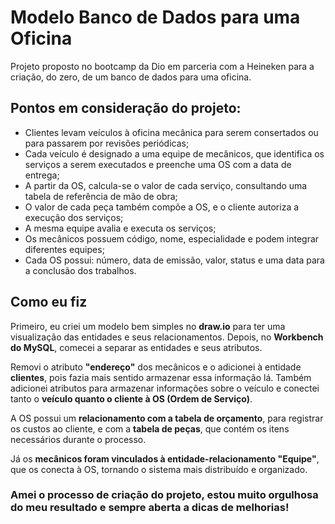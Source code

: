 # Modelo Banco de Dados para uma Oficina  
Projeto proposto no bootcamp da Dio em parceria com a Heineken para a criação, do zero, de um banco de dados para uma oficina.  

## Pontos em consideração do projeto:  
- Clientes levam veículos à oficina mecânica para serem consertados ou para passarem por revisões periódicas;  
- Cada veículo é designado a uma equipe de mecânicos, que identifica os serviços a serem executados e preenche uma OS com a data de entrega;  
- A partir da OS, calcula-se o valor de cada serviço, consultando uma tabela de referência de mão de obra;  
- O valor de cada peça também compõe a OS, e o cliente autoriza a execução dos serviços;  
- A mesma equipe avalia e executa os serviços;  
- Os mecânicos possuem código, nome, especialidade e podem integrar diferentes equipes;  
- Cada OS possui: número, data de emissão, valor, status e uma data para a conclusão dos trabalhos.  

## Como eu fiz  
Primeiro, eu criei um modelo bem simples no **draw.io** para ter uma visualização das entidades e seus relacionamentos. Depois, no **Workbench do MySQL**, comecei a separar as entidades e seus atributos.  

Removi o atributo **"endereço"** dos mecânicos e o adicionei à entidade **clientes**, pois fazia mais sentido armazenar essa informação lá. Também adicionei atributos para armazenar informações sobre o veículo e conectei tanto o **veículo quanto o cliente à OS (Ordem de Serviço)**.  

A OS possui um **relacionamento com a tabela de orçamento**, para registrar os custos ao cliente, e com a **tabela de peças**, que contém os itens necessários durante o processo.  

Já os **mecânicos foram vinculados à entidade-relacionamento "Equipe"**, que os conecta à OS, tornando o sistema mais distribuído e organizado.  

### Amei o processo de criação do projeto, estou muito orgulhosa do meu resultado e sempre aberta a dicas de melhorias!
